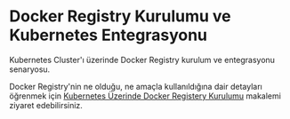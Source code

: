 # Docker Registry Kurulumu ve Kubernetes Entegrasyonu
Kubernetes Cluster'ı üzerinde Docker Registry kurulum ve entegrasyonu senaryosu.

Docker Registry'nin ne olduğu, ne amaçla kullanıldığına dair detayları öğrenmek için [Kubernetes Üzerinde Docker Registery Kurulumu](http://www.enterprisecoding.com/post/kubernetes-uzerinde-docker-registery-kurulumu)  makalemi ziyaret edebilirsiniz.